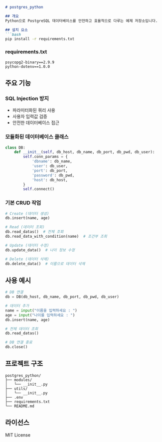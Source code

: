 ```markdown
# postgres_python

## 개요
Python으로 PostgreSQL 데이터베이스를 안전하고 효율적으로 다루는 예제 저장소입니다.

## 설치 요소
```bash
pip install -r requirements.txt

```

### requirements.txt

```
psycopg2-binary==2.9.9
python-dotenv==1.0.0

```

## 주요 기능

### SQL Injection 방지

- 파라미터화된 쿼리 사용
- 사용자 입력값 검증
- 안전한 데이터베이스 접근

### 모듈화된 데이터베이스 클래스

```python
class DB:
    def __init__(self, db_host, db_name, db_port, db_pwd, db_user):
        self.conn_params = {
            'dbname': db_name,
            'user': db_user,
            'port': db_port,
            'password': db_pwd,
            'host': db_host,
        }
        self.connect()

```

### 기본 CRUD 작업

```python
# Create (데이터 생성)
db.insert(name, age)

# Read (데이터 조회)
db.read_datas()  # 전체 조회
db.read_data_with_condition(name)  # 조건부 조회

# Update (데이터 수정)
db.update_data()  # 나이 정보 수정

# Delete (데이터 삭제)
db.delete_data()  # 이름으로 데이터 삭제

```

## 사용 예시

```python
# DB 연결
db = DB(db_host, db_name, db_port, db_pwd, db_user)

# 데이터 추가
name = input("이름을 입력하세요 : ")
age = input("나이를 입력하세요 : ")
db.insert(name, age)

# 전체 데이터 조회
db.read_datas()

# DB 연결 종료
db.close()

```

## 프로젝트 구조

```
postgres_python/
├── modules/
│   └── __init__.py
├── utils/
│   └── __init__.py
├── .env
├── requirements.txt
└── README.md

```

## 라이선스

MIT License

```

```